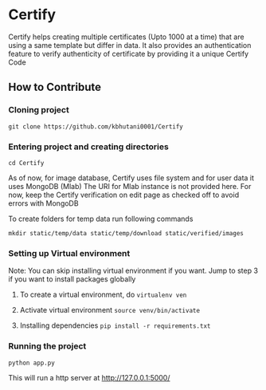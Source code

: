 # Certify 
Certify helps creating multiple certificates (Upto 1000 at a time) that are using a same template but differ in data. It also provides an authentication feature to verify authenticity of certificate by providing it a unique Certify Code

## How to Contribute


### Cloning project
`git clone https://github.com/kbhutani0001/Certify`

### Entering project and creating directories

`cd Certify`

As of now, for image database, Certify uses file system and for user data it uses MongoDB (Mlab)
The URI for Mlab instance is not provided here. For now, keep the Certify verification on edit page as checked off to avoid errors with MongoDB

To create folders for temp data run following commands

`mkdir static/temp/data static/temp/download static/verified/images`


### Setting up Virtual environment

Note: You can skip installing virtual environment if you want. Jump to step 3 if you want to install packages globally

1. To create a virtual environment, do
`virtualenv ven`

2. Activate virtual environment
`source venv/bin/activate`

3. Installing dependencies 
`pip install -r requirements.txt`

### Running the project

`python app.py`

This will run a http server at http://127.0.0.1:5000/
